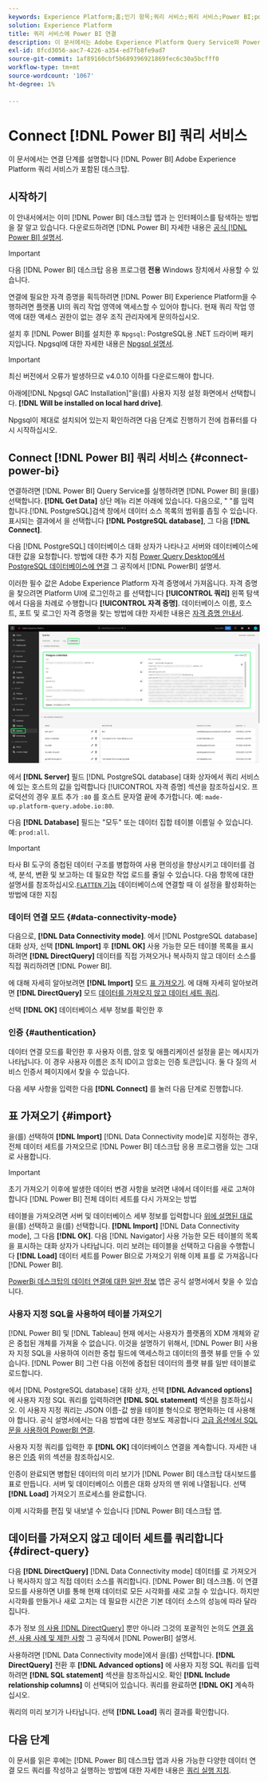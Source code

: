 ```yaml
---
keywords: Experience Platform;홈;인기 항목;쿼리 서비스;쿼리 서비스;Power BI;power bi;쿼리 서비스에 연결
solution: Experience Platform
title: 쿼리 서비스에 Power BI 연결
description: 이 문서에서는 Adobe Experience Platform Query Service와 Power BI을 연결하는 단계를 안내합니다.
exl-id: 8fcd3056-aac7-4226-a354-ed7fb8fe9ad7
source-git-commit: 1af89160cbf5b689396921869fec6c30a5bcfff0
workflow-type: tm+mt
source-wordcount: '1067'
ht-degree: 1%

---
```


# Connect [!DNL Power BI] 쿼리 서비스

이 문서에서는 연결 단계를 설명합니다 [!DNL Power BI] Adobe Experience Platform 쿼리 서비스가 포함된 데스크탑.

## 시작하기

이 안내서에서는 이미 [!DNL Power BI] 데스크탑 앱과 는 인터페이스를 탐색하는 방법을 잘 알고 있습니다. 다운로드하려면 [!DNL Power BI] 자세한 내용은 [공식 [!DNL Power BI] 설명서](https://docs.microsoft.com/ko-kr/power-bi/).

>[!IMPORTANT]
>
> 다음 [!DNL Power BI] 데스크탑 응용 프로그램 **전용** Windows 장치에서 사용할 수 있습니다.

연결에 필요한 자격 증명을 획득하려면 [!DNL Power BI] Experience Platform을 수행하려면 플랫폼 UI의 쿼리 작업 영역에 액세스할 수 있어야 합니다. 현재 쿼리 작업 영역에 대한 액세스 권한이 없는 경우 조직 관리자에게 문의하십시오.

설치 후 [!DNL Power BI]를 설치한 후 `Npgsql`: PostgreSQL용 .NET 드라이버 패키지입니다. Npgsql에 대한 자세한 내용은 [Npgsql 설명서](https://www.npgsql.org/doc/index.html).

>[!IMPORTANT]
>
>최신 버전에서 오류가 발생하므로 v4.0.10 이하를 다운로드해야 합니다.

아래에[!DNL Npgsql GAC Installation]&quot;을(를) 사용자 지정 설정 화면에서 선택합니다. **[!DNL Will be installed on local hard drive]**.

Npgsql이 제대로 설치되어 있는지 확인하려면 다음 단계로 진행하기 전에 컴퓨터를 다시 시작하십시오.

## Connect [!DNL Power BI] 쿼리 서비스 {#connect-power-bi}

연결하려면 [!DNL Power BI] Query Service를 실행하려면 [!DNL Power BI] 을(를) 선택합니다. **[!DNL Get Data]** 상단 메뉴 리본 아래에 있습니다. 다음으로, &quot; &quot;를 입력합니다.[!DNL PostgreSQL]검색 창에서 데이터 소스 목록의 범위를 좁힐 수 있습니다. 표시되는 결과에서 을 선택합니다 **[!DNL PostgreSQL database]**, 그 다음 **[!DNL Connect]**.

다음 [!DNL PostgreSQL] 데이터베이스 대화 상자가 나타나고 서버와 데이터베이스에 대한 값을 요청합니다. 방법에 대한 추가 지침 [Power Query Desktop에서 PostgreSQL 데이터베이스에 연결](https://learn.microsoft.com/en-us/power-query/connectors/postgresql#connect-to-a-postgresql-database-from-power-query-desktop) 그 공직에서 [!DNL PowerBI] 설명서.

이러한 필수 값은 Adobe Experience Platform 자격 증명에서 가져옵니다. 자격 증명을 찾으려면 Platform UI에 로그인하고 를 선택합니다 **[!UICONTROL 쿼리]** 왼쪽 탐색에서 다음을 차례로 수행합니다 **[!UICONTROL 자격 증명]**. 데이터베이스 이름, 호스트, 포트 및 로그인 자격 증명을 찾는 방법에 대한 자세한 내용은 [자격 증명 안내서](../ui/credentials.md).

![자격 증명 탭 및 만료 자격 증명이 강조 표시된 Experience Platform 쿼리 작업 영역입니다.](../images/clients/power-bi/query-service-credentials-page.png)

에서 **[!DNL Server]** 필드 [!DNL PostgreSQL database] 대화 상자에서 쿼리 서비스에 있는 호스트의 값을 입력합니다 [!UICONTROL 자격 증명] 섹션을 참조하십시오. 프로덕션의 경우 포트 추가 `:80` 를 호스트 문자열 끝에 추가합니다. 예: `made-up.platform-query.adobe.io:80`.

다음 **[!DNL Database]** 필드는 &quot;모두&quot; 또는 데이터 집합 테이블 이름일 수 있습니다. 예: `prod:all`.

>[!IMPORTANT]
>
>타사 BI 도구의 중첩된 데이터 구조를 병합하여 사용 편의성을 향상시키고 데이터를 검색, 분석, 변환 및 보고하는 데 필요한 작업 로드를 줄일 수 있습니다. 다음 항목에 대한 설명서를 참조하십시오.[`FLATTEN` 기능](../best-practices/flatten-nested-data.md) 데이터베이스에 연결할 때 이 설정을 활성화하는 방법에 대한 지침

### 데이터 연결 모드 {#data-connectivity-mode}

다음으로, **[!DNL Data Connectivity mode]**. 에서 [!DNL PostgreSQL database] 대화 상자, 선택 **[!DNL Import]** 후 **[!DNL OK]** 사용 가능한 모든 테이블 목록을 표시하려면 **[!DNL DirectQuery]** 데이터를 직접 가져오거나 복사하지 않고 데이터 소스를 직접 쿼리하려면 [!DNL Power BI].

에 대해 자세히 알아보려면 **[!DNL Import]** 모드 [표 가져오기](#import). 에 대해 자세히 알아보려면 **[!DNL DirectQuery]** 모드 [데이터를 가져오지 않고 데이터 세트 쿼리](#direct-query).

선택 **[!DNL OK]** 데이터베이스 세부 정보를 확인한 후

### 인증 {#authentication}

데이터 연결 모드를 확인한 후 사용자 이름, 암호 및 애플리케이션 설정을 묻는 메시지가 나타납니다. 이 경우 사용자 이름은 조직 ID이고 암호는 인증 토큰입니다. 둘 다 질의 서비스 인증서 페이지에서 찾을 수 있습니다.

다음 세부 사항을 입력한 다음 **[!DNL Connect]** 를 눌러 다음 단계로 진행합니다.

## 표 가져오기 {#import}

을(를) 선택하여 **[!DNL Import]** [!DNL Data Connectivity mode]로 지정하는 경우, 전체 데이터 세트를 가져오므로 [!DNL Power BI] 데스크탑 응용 프로그램을 있는 그대로 사용합니다.

>[!IMPORTANT]
>
>초기 가져오기 이후에 발생한 데이터 변경 사항을 보려면 내에서 데이터를 새로 고쳐야 합니다 [!DNL Power BI] 전체 데이터 세트를 다시 가져오는 방법

테이블을 가져오려면 서버 및 데이터베이스 세부 정보를 입력합니다 [위에 설명된 대로](#connect-power-bi) 을(를) 선택하고 을(를) 선택합니다. **[!DNL Import]** [!DNL Data Connectivity mode], 그 다음 **[!DNL OK]**. 다음 [!DNL Navigator] 사용 가능한 모든 테이블의 목록을 표시하는 대화 상자가 나타납니다. 미리 보려는 테이블을 선택하고 다음을 수행합니다 **[!DNL Load]** 데이터 세트를 Power BI으로 가져오기 위해 이제 표를 로 가져옵니다 [!DNL Power BI].

[PowerBi 데스크탑의 데이터 연결에 대한 일반 정보](https://learn.microsoft.com/en-us/power-bi/connect-data/desktop-quickstart-connect-to-data#connect-to-data) 앱은 공식 설명서에서 찾을 수 있습니다.

### 사용자 지정 SQL을 사용하여 테이블 가져오기

[!DNL Power BI] 및 [!DNL Tableau] 현재 에서는 사용자가 플랫폼의 XDM 개체와 같은 중첩된 개체를 가져올 수 없습니다. 이것을 설명하기 위해서, [!DNL Power BI] 사용자 지정 SQL을 사용하여 이러한 중첩 필드에 액세스하고 데이터의 플랫 뷰를 만들 수 있습니다. [!DNL Power BI] 그런 다음 이전에 중첩된 데이터의 플랫 뷰를 일반 테이블로 로드합니다.

에서 [!DNL PostgreSQL database] 대화 상자, 선택 **[!DNL Advanced options]** 에 사용자 지정 SQL 쿼리를 입력하려면 **[!DNL SQL statement]** 섹션을 참조하십시오. 이 사용자 지정 쿼리는 JSON 이름-값 쌍을 테이블 형식으로 평면화하는 데 사용해야 합니다. 공식 설명서에서는 다음 방법에 대한 정보도 제공합니다 [고급 옵션에서 SQL 문을 사용하여 PowerBI 연결](https://learn.microsoft.com/en-us/power-query/connectors/postgresql#connect-using-advanced-options).

사용자 지정 쿼리를 입력한 후 **[!DNL OK]** 데이터베이스 연결을 계속합니다. 자세한 내용은 [인증](#authentication) 위의 섹션을 참조하십시오.

인증이 완료되면 병합된 데이터의 미리 보기가 [!DNL Power BI] 데스크탑 대시보드를 표로 만듭니다. 서버 및 데이터베이스 이름은 대화 상자의 맨 위에 나열됩니다. 선택 **[!DNL Load]** 가져오기 프로세스를 완료합니다.

이제 시각화를 편집 및 내보낼 수 있습니다 [!DNL Power BI] 데스크탑 앱.

## 데이터를 가져오지 않고 데이터 세트를 쿼리합니다 {#direct-query}

다음 **[!DNL DirectQuery]** [!DNL Data Connectivity mode] 데이터를 로 가져오거나 복사하지 않고 직접 데이터 소스를 쿼리합니다. [!DNL Power BI] 데스크톱. 이 연결 모드를 사용하면 UI를 통해 현재 데이터로 모든 시각화를 새로 고칠 수 있습니다. 하지만 시각화를 만들거나 새로 고치는 데 필요한 시간은 기본 데이터 소스의 성능에 따라 달라집니다.

추가 정보 [의 사용 [!DNL DirectQuery]](https://learn.microsoft.com/en-us/power-bi/connect-data/desktop-use-directquery) 뿐만 아니라 그것의 포괄적인 논의도 [연결 옵션, 사용 사례 및 제한 사항](https://learn.microsoft.com/en-us/power-bi/connect-data/desktop-directquery-about) 그 공직에서 [!DNL PowerBI] 설명서.

사용하려면 [!DNL Data Connectivity mode]에서 을(를) 선택합니다. **[!DNL DirectQuery]** 전환 후 **[!DNL Advanced options]** 에 사용자 지정 SQL 쿼리를 입력하려면 **[!DNL SQL statement]** 섹션을 참조하십시오. 확인 **[!DNL Include relationship columns]** 이 선택되어 있습니다. 쿼리를 완료하면 **[!DNL OK]** 계속하십시오.

쿼리의 미리 보기가 나타납니다. 선택 **[!DNL Load]** 쿼리 결과를 확인합니다.

## 다음 단계

이 문서를 읽은 후에는 [!DNL Power BI] 데스크탑 앱과 사용 가능한 다양한 데이터 연결 모드 쿼리를 작성하고 실행하는 방법에 대한 자세한 내용은 [쿼리 실행 지침](../best-practices/writing-queries.md).

